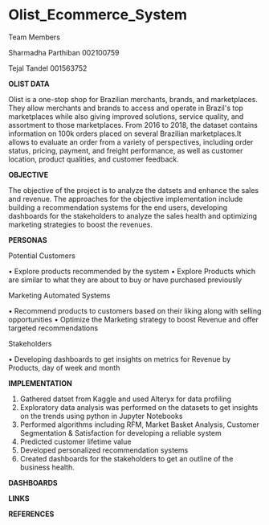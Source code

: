 # Olist_Ecommerce_System

Team Members

Sharmadha Parthiban 002100759

Tejal Tandel 001563752

**OLIST DATA**

Olist is a one-stop shop for Brazilian merchants, brands, and marketplaces. They allow merchants and brands to access and operate in Brazil's top marketplaces while also giving improved solutions, service quality, and assortment to those marketplaces. From 2016 to 2018, the dataset contains information on 100k orders placed on several Brazilian marketplaces.It allows  to evaluate an order from a variety of perspectives, including order status, pricing, payment, and freight performance, as well as customer location, product qualities, and customer feedback.

**OBJECTIVE**

The objective of the project is to analyze the datsets and enhance the sales and revenue. The approaches for the objective implementation include building a recommendation systems for the end users, developing dashboards for the stakeholders to analyze the sales health and optimizing marketing strategies to boost the revenues.

**PERSONAS**

Potential Customers

• Explore products recommended by the system 
• Explore Products which are similar to what they are about to buy or have purchased previously

Marketing Automated Systems

 • Recommend products to customers based on their liking along with selling    opportunities
 • Optimize the Marketing strategy to boost Revenue and offer targeted recommendations 

Stakeholders

 • Developing dashboards to get insights on metrics for Revenue by Products, day of week and month

**IMPLEMENTATION**

1. Gathered datset from Kaggle and used Alteryx for data profiling
2. Exploratory data analysis was performed on the datasets to get insights on the trends using python in Jupyter Notebooks
3. Performed algorithms including RFM, Market Basket Analysis, Customer Segmentation & Satisfaction for developing a reliable system
4. Predicted customer lifetime value
5. Developed personalized recommendation systems
6. Created dashboards for the stakeholders to get an outline of the business health.

**DASHBOARDS**

**LINKS**

**REFERENCES**

